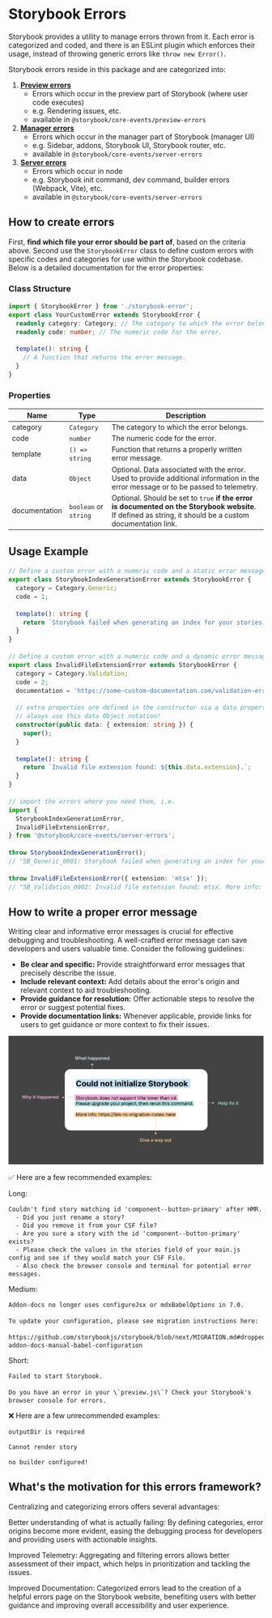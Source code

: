 # Storybook Errors

Storybook provides a utility to manage errors thrown from it. Each error is categorized and coded, and there is an ESLint plugin which enforces their usage, instead of throwing generic errors like `throw new Error()`.

Storybook errors reside in this package and are categorized into:

1. **[Preview errors](./preview-errors.ts)**
   - Errors which occur in the preview part of Storybook (where user code executes)
   - e.g. Rendering issues, etc.
   - available in `@storybook/core-events/preview-errors`
2. **[Manager errors](./manager-errors.ts)**
   - Errors which occur in the manager part of Storybook (manager UI)
   - e.g. Sidebar, addons, Storybook UI, Storybook router, etc.
   - available in `@storybook/core-events/server-errors`
3. **[Server errors](./server-errors.ts)**
   - Errors which occur in node
   - e.g. Storybook init command, dev command, builder errors (Webpack, Vite), etc.
   - available in `@storybook/core-events/server-errors`

## How to create errors

First, **find which file your error should be part of**, based on the criteria above.
Second use the `StorybookError` class to define custom errors with specific codes and categories for use within the Storybook codebase. Below is a detailed documentation for the error properties:

### Class Structure

```typescript
import { StorybookError } from './storybook-error';
export class YourCustomError extends StorybookError {
  readonly category: Category; // The category to which the error belongs. Check the source in client-errors.ts or server-errors.ts for reference.
  readonly code: number; // The numeric code for the error.

  template(): string {
    // A function that returns the error message.
  }
}
```

### Properties

| Name          | Type                  | Description                                                                                                                                                |
| ------------- | --------------------- | ---------------------------------------------------------------------------------------------------------------------------------------------------------- |
| category      | `Category`            | The category to which the error belongs.                                                                                                                   |
| code          | `number`              | The numeric code for the error.                                                                                                                            |
| template      | `() => string`        | Function that returns a properly written error message.                                                                                                    |
| data          | `Object`              | Optional. Data associated with the error. Used to provide additional information in the error message or to be passed to telemetry.                        |
| documentation | `boolean` or `string` | Optional. Should be set to `true` **if the error is documented on the Storybook website**. If defined as string, it should be a custom documentation link. |

## Usage Example

```typescript
// Define a custom error with a numeric code and a static error message template.
export class StorybookIndexGenerationError extends StorybookError {
  category = Category.Generic;
  code = 1;

  template(): string {
    return `Storybook failed when generating an index for your stories. Check the stories field in your main.js`;
  }
}

// Define a custom error with a numeric code and a dynamic error message template based on properties from the constructor.
export class InvalidFileExtensionError extends StorybookError {
  category = Category.Validation;
  code = 2;
  documentation = 'https://some-custom-documentation.com/validation-errors';

  // extra properties are defined in the constructor via a data property, which is available in any class method
  // always use this data Object notation!
  constructor(public data: { extension: string }) {
    super();
  }

  template(): string {
    return `Invalid file extension found: ${this.data.extension}.`;
  }
}

// import the errors where you need them, i.e.
import {
  StorybookIndexGenerationError,
  InvalidFileExtensionError,
} from '@storybook/core-events/server-errors';

throw StorybookIndexGenerationError();
// "SB_Generic_0001: Storybook failed when generating an index for your stories. Check the stories field in your main.js.

throw InvalidFileExtensionError({ extension: 'mtsx' });
// "SB_Validation_0002: Invalid file extension found: mtsx. More info: https://some-custom-documentation.com/validation-errors"
```

## How to write a proper error message

Writing clear and informative error messages is crucial for effective debugging and troubleshooting. A well-crafted error message can save developers and users valuable time. Consider the following guidelines:

- **Be clear and specific:** Provide straightforward error messages that precisely describe the issue.
- **Include relevant context:** Add details about the error's origin and relevant context to aid troubleshooting.
- **Provide guidance for resolution:** Offer actionable steps to resolve the error or suggest potential fixes.
- **Provide documentation links:** Whenever applicable, provide links for users to get guidance or more context to fix their issues.

<img src="./message-reference.png" width="800px" />

✅ Here are a few recommended examples:

Long:

```
Couldn't find story matching id 'component--button-primary' after HMR.
  - Did you just rename a story?
  - Did you remove it from your CSF file?
  - Are you sure a story with the id 'component--button-primary' exists?
  - Please check the values in the stories field of your main.js config and see if they would match your CSF File.
  - Also check the browser console and terminal for potential error messages.
```

Medium:

```
Addon-docs no longer uses configureJsx or mdxBabelOptions in 7.0.

To update your configuration, please see migration instructions here:

https://github.com/storybookjs/storybook/blob/next/MIGRATION.md#dropped-addon-docs-manual-babel-configuration
```

Short:

```
Failed to start Storybook.

Do you have an error in your \`preview.js\`? Check your Storybook's browser console for errors.
```

❌ Here are a few unrecommended examples:

```
outputDir is required
```

```
Cannot render story
```

```
no builder configured!
```

## What's the motivation for this errors framework?

Centralizing and categorizing errors offers several advantages:

Better understanding of what is actually failing: By defining categories, error origins become more evident, easing the debugging process for developers and providing users with actionable insights.

Improved Telemetry: Aggregating and filtering errors allows better assessment of their impact, which helps in prioritization and tackling the issues.

Improved Documentation: Categorized errors lead to the creation of a helpful errors page on the Storybook website, benefiting users with better guidance and improving overall accessibility and user experience.

